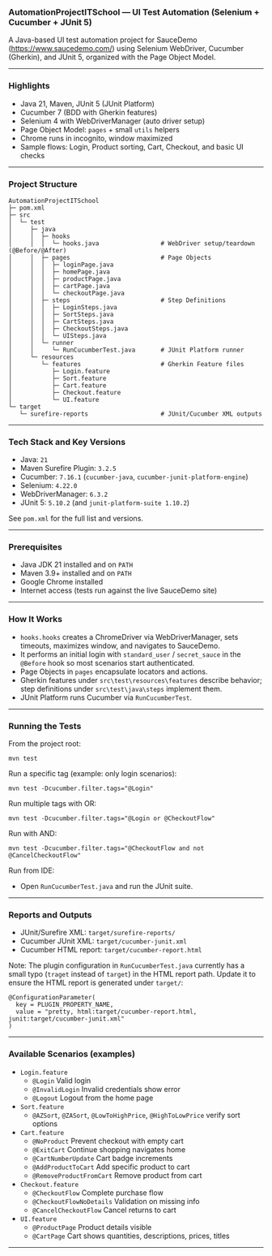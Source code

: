 ### AutomationProjectITSchool — UI Test Automation (Selenium + Cucumber + JUnit 5)

A Java-based UI test automation project for SauceDemo (https://www.saucedemo.com/) using Selenium WebDriver, Cucumber (Gherkin), and JUnit 5, organized with the Page Object Model.

---

### Highlights
- Java 21, Maven, JUnit 5 (JUnit Platform)
- Cucumber 7 (BDD with Gherkin features)
- Selenium 4 with WebDriverManager (auto driver setup)
- Page Object Model: `pages` + small `utils` helpers
- Chrome runs in incognito, window maximized
- Sample flows: Login, Product sorting, Cart, Checkout, and basic UI checks

---

### Project Structure
```
AutomationProjectITSchool
├─ pom.xml
├─ src
│  └─ test
│     ├─ java
│     │  ├─ hooks
│     │  │  └─ hooks.java                 # WebDriver setup/teardown (@Before/@After)
│     │  ├─ pages                         # Page Objects
│     │  │  ├─ loginPage.java
│     │  │  ├─ homePage.java
│     │  │  ├─ productPage.java
│     │  │  ├─ cartPage.java
│     │  │  └─ checkoutPage.java
│     │  ├─ steps                         # Step Definitions
│     │  │  ├─ LoginSteps.java
│     │  │  ├─ SortSteps.java
│     │  │  ├─ CartSteps.java
│     │  │  ├─ CheckoutSteps.java
│     │  │  └─ UISteps.java
│     │  └─ runner
│     │     └─ RunCucumberTest.java       # JUnit Platform runner
│     └─ resources
│        └─ features                      # Gherkin Feature files
│           ├─ Login.feature
│           ├─ Sort.feature
│           ├─ Cart.feature
│           ├─ Checkout.feature
│           └─ UI.feature
└─ target
   └─ surefire-reports                    # JUnit/Cucumber XML outputs
```

---

### Tech Stack and Key Versions
- Java: `21`
- Maven Surefire Plugin: `3.2.5`
- Cucumber: `7.16.1` (`cucumber-java`, `cucumber-junit-platform-engine`)
- Selenium: `4.22.0`
- WebDriverManager: `6.3.2`
- JUnit 5: `5.10.2` (and `junit-platform-suite 1.10.2`)

See `pom.xml` for the full list and versions.

---

### Prerequisites
- Java JDK 21 installed and on `PATH`
- Maven 3.9+ installed and on `PATH`
- Google Chrome installed
- Internet access (tests run against the live SauceDemo site)

---

### How It Works
- `hooks.hooks` creates a ChromeDriver via WebDriverManager, sets timeouts, maximizes window, and navigates to SauceDemo.
- It performs an initial login with `standard_user` / `secret_sauce` in the `@Before` hook so most scenarios start authenticated.
- Page Objects in `pages` encapsulate locators and actions.
- Gherkin features under `src\test\resources\features` describe behavior; step definitions under `src\test\java\steps` implement them.
- JUnit Platform runs Cucumber via `RunCucumberTest`.

---

### Running the Tests
From the project root:
```
mvn test
```
Run a specific tag (example: only login scenarios):
```
mvn test -Dcucumber.filter.tags="@Login"
```
Run multiple tags with OR:
```
mvn test -Dcucumber.filter.tags="@Login or @CheckoutFlow"
```
Run with AND:
```
mvn test -Dcucumber.filter.tags="@CheckoutFlow and not @CancelCheckoutFlow"
```

Run from IDE:
- Open `RunCucumberTest.java` and run the JUnit suite.

---

### Reports and Outputs
- JUnit/Surefire XML: `target/surefire-reports/`
- Cucumber JUnit XML: `target/cucumber-junit.xml`
- Cucumber HTML report: `target/cucumber-report.html`

Note: The plugin configuration in `RunCucumberTest.java` currently has a small typo (`traget` instead of `target`) in the HTML report path. Update it to ensure the HTML report is generated under `target/`:
```
@ConfigurationParameter(
  key = PLUGIN_PROPERTY_NAME,
  value = "pretty, html:target/cucumber-report.html, junit:target/cucumber-junit.xml"
)
```

---

### Available Scenarios (examples)
- `Login.feature`
  - `@Login` Valid login
  - `@InvalidLogin` Invalid credentials show error
  - `@Logout` Logout from the home page
- `Sort.feature`
  - `@AZSort`, `@ZASort`, `@LowToHighPrice`, `@HighToLowPrice` verify sort options
- `Cart.feature`
  - `@NoProduct` Prevent checkout with empty cart
  - `@ExitCart` Continue shopping navigates home
  - `@CartNumberUpdate` Cart badge increments
  - `@AddProductToCart` Add specific product to cart
  - `@RemoveProductFromCart` Remove product from cart
- `Checkout.feature`
  - `@CheckoutFlow` Complete purchase flow
  - `@CheckoutFlowNoDetails` Validation on missing info
  - `@CancelCheckoutFlow` Cancel returns to cart
- `UI.feature`
  - `@ProductPage` Product details visible
  - `@CartPage` Cart shows quantities, descriptions, prices, titles

---

